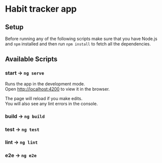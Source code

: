 # Habit tracker app

## Setup

Before running any of the following scripts make sure that you have Node.js and `npm` installed and then run `npm install` to fetch all the dependencies.

## Available Scripts

### start &#8594; `ng serve`

Runs the app in the development mode.<br />
Open [http://localhost:4200](http://localhost:4200) to view it in the browser.

The page will reload if you make edits.<br />
You will also see any lint errors in the console.

### build &#8594; `ng build`
### test &#8594; `ng test`
### lint &#8594; `ng lint`
### e2e &#8594; `ng e2e`